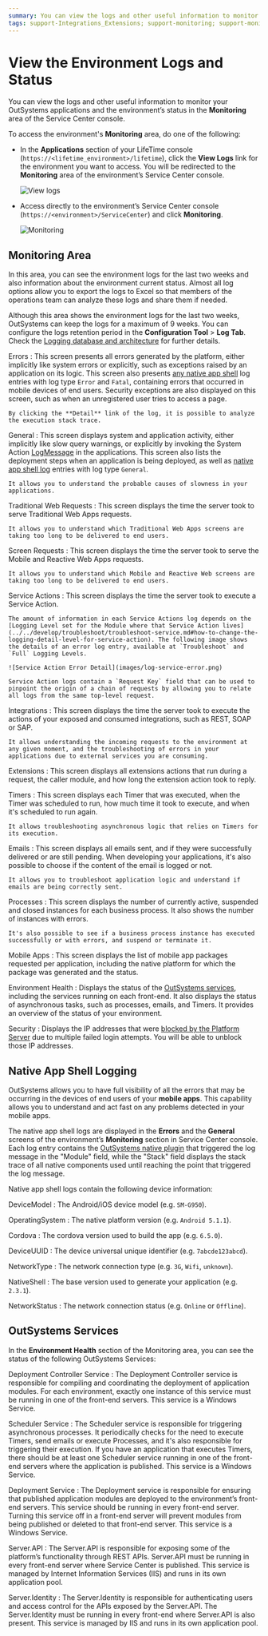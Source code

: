 ```yaml
---
summary: You can view the logs and other useful information to monitor your OutSystems applications and the environment’s status in the Monitoring area of the Service Center console.
tags: support-Integrations_Extensions; support-monitoring; support-monitoring-overview
---
```


# View the Environment Logs and Status

You can view the logs and other useful information to monitor your OutSystems applications and the environment’s status in the **Monitoring** area of the Service Center console.

To access the environment's **Monitoring** area, do one of the following:

* In the **Applications** section of your LifeTime console (`https://<lifetime_environment>/lifetime`), click the **View Logs** link for the environment you want to access. You will be redirected to the **Monitoring** area of the environment’s Service Center console.
    
    ![View logs](images/monitoring-an-environment-1.png?width=500)

* Access directly to the environment’s Service Center console (`https://<environment>/ServiceCenter`) and click **Monitoring**.

    ![Monitoring](images/monitoring-an-environment-2.png?width=800)

## Monitoring Area

In this area, you can see the environment logs for the last two weeks and also information about the environment current status. Almost all log options allow you to export the logs to Excel so that members of the operations team can analyze these logs and share them if needed.

Although this area shows the environment logs for the last two weeks, OutSystems can keep the logs for a maximum of 9 weeks. You can configure the logs retention period in the **Configuration Tool** > **Log Tab**. Check the [Logging database and architecture](logging/intro.md) for further details.

Errors
:   This screen presents all errors generated by the platform, either implicitly like system errors or explicitly, such as exceptions raised by an application on its logic. This screen also presents [any native app shell](#native-app-shell-logging) log entries with log type `Error` and `Fatal`, containing errors that occurred in mobile devices of end users. Security exceptions are also displayed on this screen, such as when an unregistered user tries to access a page.

    By clicking the **Detail** link of the log, it is possible to analyze the execution stack trace.

General
:   This screen displays system and application activity, either implicitly like slow query warnings, or explicitly by invoking the System Action [LogMessage](../../ref/apis/auto/system-actions.final.md#LogMessage) in the applications. This screen also lists the deployment steps when an application is being deployed, as well as [native app shell log](#native-app-shell-logging) entries with log type `General`.

    It allows you to understand the probable causes of slowness in your applications.

Traditional Web Requests
:   This screen displays the time the server took to serve Traditional Web Apps requests.

    It allows you to understand which Traditional Web Apps screens are taking too long to be delivered to end users.

Screen Requests
:   This screen displays the time the server took to serve the Mobile and Reactive Web Apps requests.

    It allows you to understand which Mobile and Reactive Web screens are taking too long to be delivered to end users.

<a id="service-actions-logs"></a>

Service Actions
:   This screen displays the time the server took to execute a Service Action.

    The amount of information in each Service Actions log depends on the [Logging Level set for the Module where that Service Action lives](../../develop/troubleshoot/troubleshoot-service.md#how-to-change-the-logging-detail-level-for-service-action). The following image shows the details of an error log entry, available at `Troubleshoot` and `Full` Logging Levels.

    ![Service Action Error Detail](images/log-service-error.png)

    Service Action logs contain a `Request Key` field that can be used to pinpoint the origin of a chain of requests by allowing you to relate all logs from the same top-level request.

Integrations
:   This screen displays the time the server took to execute the actions of your exposed and consumed integrations, such as REST, SOAP or SAP.

    It allows understanding the incoming requests to the environment at any given moment, and the troubleshooting of errors in your applications due to external services you are consuming. 

Extensions
:   This screen displays all extensions actions that run during a request, the caller module, and how long the extension action took to reply.

Timers
:   This screen displays each Timer that was executed, when the Timer was scheduled to run, how much time it took to execute, and when it's scheduled to run again.

    It allows troubleshooting asynchronous logic that relies on Timers for its execution.

Emails
: This screen displays all emails sent, and if they were successfully delivered or are still pending. When developing your applications, it's also possible to choose if the content of the email is logged or not.

    It allows you to troubleshoot application logic and understand if emails are being correctly sent.

Processes
:   This screen displays the number of currently active, suspended and closed instances for each business process. It also shows the number of instances with errors.

    It's also possible to see if a business process instance has executed successfully or with errors, and suspend or terminate it.

Mobile Apps
: This screen displays the list of mobile app packages requested per application, including the native platform for which the package was generated and the status.

Environment Health
:   Displays the status of the [OutSystems services](#outsystems-services), including the services running on each front-end. It also displays the status of asynchronous tasks, such as processes, emails, and Timers. It provides an overview of the status of your environment.

Security
: Displays the IP addresses that were [blocked by the Platform Server](../secure-the-applications/protection-against-brute-force-attacks.md) due to multiple failed login attempts. You will be able to unblock those IP addresses.

## Native App Shell Logging

OutSystems allows you to have full visibility of all the errors that may be occurring in the devices of end users of your **mobile apps**. This capability allows you to understand and act fast on any problems detected in your mobile apps.

The native app shell logs are displayed in the **Errors** and the **General** screens of the environment’s **Monitoring** section in Service Center console. Each log entry contains the [OutSystems native plugin](../../extensibility-and-integration/mobile-plugins/intro.md) that triggered the log message in the "Module" field, while the "Stack" field displays the stack trace of all native components used until reaching the point that triggered the log message.

Native app shell logs contain the following device information:

DeviceModel
:   The Android/iOS device model (e.g. `SM-G950`).

OperatingSystem
:   The native platform version (e.g. `Android 5.1.1`).

Cordova
:   The cordova version used to build the app (e.g. `6.5.0`).

DeviceUUID
:   The device universal unique identifier (e.g. `7abcde123abcd`).

NetworkType
:   The network connection type (e.g. `3G`, `Wifi`, `unknown`).

NativeShell
:   The base version used to generate your application (e.g. `2.3.1`).

NetworkStatus
:   The network connection status (e.g. `Online` or `Offline`).


## OutSystems Services

In the **Environment Health** section of the Monitoring area, you can see the status of the following OutSystems Services:

Deployment Controller Service
:   The Deployment Controller service is responsible for compiling and coordinating the deployment of application modules. For each environment, exactly one instance of this service must be running in one of the front-end servers. This service is a Windows Service.

Scheduler Service
:   The Scheduler service is responsible for triggering asynchronous processes. It periodically checks for the need to execute Timers, send emails or execute Processes, and it's also responsible for triggering their execution. If you have an application that executes Timers, there should be at least one Scheduler service running in one of the front-end servers where the application is published. This service is a Windows Service.

Deployment Service
:   The Deployment service is responsible for ensuring that published application modules are deployed to the environment’s front-end servers. This service should be running in every front-end server. Turning this service off in a front-end server will prevent modules from being published or deleted to that front-end server. This service is a Windows Service.

Server.API
:   The Server.API is responsible for exposing some of the platform’s functionality through REST APIs. Server.API must be running in every front-end server where Service Center is published. This service is managed by Internet Information Services (IIS) and runs in its own application pool.

Server.Identity
:   The Server.Identity is responsible for authenticating users and access control for the APIs exposed by the Server.API. The Server.Identity must be running in every front-end where Server.API is also present. This service is managed by IIS and runs in its own application pool.
